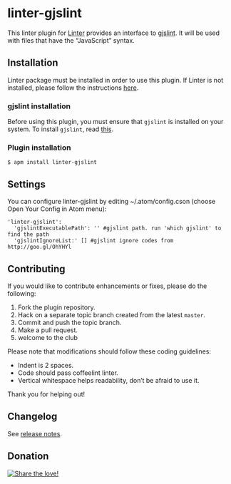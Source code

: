 linter-gjslint
=========================

This linter plugin for [Linter](https://github.com/AtomLinter/Linter) provides an interface to [gjslint](https://developers.google.com/closure/utilities/). It will be used with files that have the “JavaScript” syntax.

## Installation
Linter package must be installed in order to use this plugin. If Linter is not installed, please follow the instructions [here](https://github.com/AtomLinter/Linter).

### gjslint installation
Before using this plugin, you must ensure that `gjslint` is installed on your system. To install `gjslint`, read [this](https://developers.google.com/closure/utilities/docs/linter_howto).

### Plugin installation
```
$ apm install linter-gjslint
```

## Settings
You can configure linter-gjslint by editing ~/.atom/config.cson (choose Open Your Config in Atom menu):
```
'linter-gjslint':
  'gjslintExecutablePath': '' #gjslint path. run 'which gjslint' to find the path
  'gjslintIgnoreList:' [] #gjslint ignore codes from http://goo.gl/OhYHYl
```

## Contributing
If you would like to contribute enhancements or fixes, please do the following:

1. Fork the plugin repository.
1. Hack on a separate topic branch created from the latest `master`.
1. Commit and push the topic branch.
1. Make a pull request.
1. welcome to the club

Please note that modifications should follow these coding guidelines:

- Indent is 2 spaces.
- Code should pass coffeelint linter.
- Vertical whitespace helps readability, don’t be afraid to use it.

Thank you for helping out!


## Changelog
See [release notes](https://github.com/AtomLinter/linter-gjslint/releases).


## Donation
[![Share the love!](https://chewbacco-stuff.s3.amazonaws.com/donate.png)](https://www.paypal.com/cgi-bin/webscr?cmd=_s-xclick&hosted_button_id=KXUYS4ARNHCN8)
